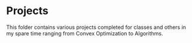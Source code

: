 # Projects

This folder contains various projects completed for classes and others in my spare time ranging from Convex Optimization to Algorithms.
